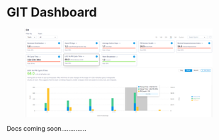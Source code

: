 # GIT Dashboard

<figure><img src="../../../.gitbook/assets/image (21).png" alt=""><figcaption></figcaption></figure>

Docs coming soon..............
